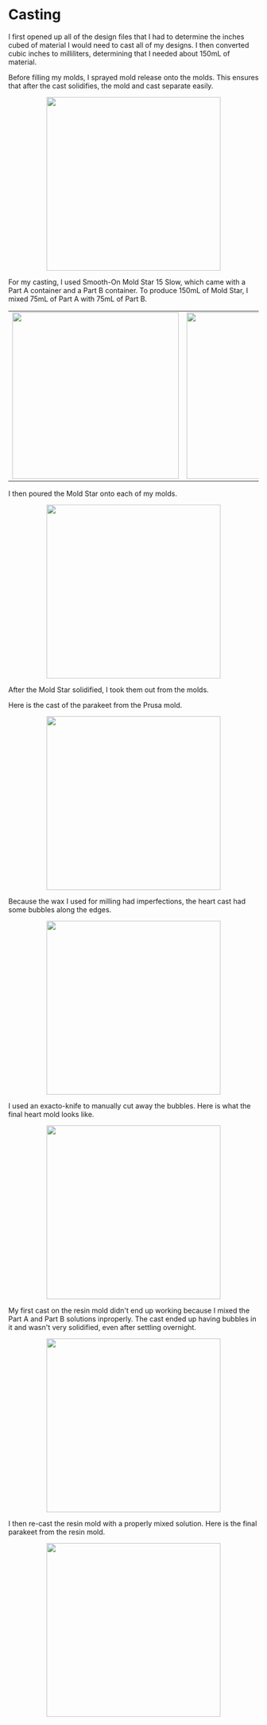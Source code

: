 # Casting

I first opened up all of the design files that I had to determine the inches cubed of material I would need to cast all of my designs. I then converted cubic inches to milliliters, determining that I needed about 150mL of material.

Before filling my molds, I sprayed mold release onto the molds. This ensures that after the cast solidifies, the mold and cast separate easily.

<center>
<img src="../../../pics/week12/moldRelease.jpg" width="350"/>
</center>

For my casting, I used Smooth-On Mold Star 15 Slow, which came with a Part A container and a Part B container. To produce 150mL of Mold Star, I mixed 75mL of Part A with 75mL of Part B.

<center>
<table>
    <tr>
        <td><img src="../../../pics/week12/partA.jpg" width="335"/></td>
        <td><img src="../../../pics/week12/partB.jpg" width="335"/></td>
        <td><img src="../../../pics/week12/mix.jpg" width="335"/></td>
    </tr>
</table>
</center>

I then poured the Mold Star onto each of my molds.

<center>
<img src="../../../pics/week12/allFilled.jpg" width="350"/>
</center>

After the Mold Star solidified, I took them out from the molds. 

Here is the cast of the parakeet from the Prusa mold.

<center>
<img src="../../../pics/week12/prusaParakeet.jpg" width="350"/>
</center>

Because the wax I used for milling had imperfections, the heart cast had some bubbles along the edges.

<center>
<img src="../../../pics/week12/heartBubbles.jpg" width="350"/>
</center>

I used an exacto-knife to manually cut away the bubbles. Here is what the final heart mold looks like.

<center>
<img src="../../../pics/week12/heart.jpg" width="350"/>
</center>

My first cast on the resin mold didn't end up working because I mixed the Part A and Part B solutions inproperly. The cast ended up having bubbles in it and wasn't very solidified, even after settling overnight.

<center>
<img src="../../../pics/week12/failedResin.jpg" width="350"/>
</center>

I then re-cast the resin mold with a properly mixed solution. Here is the final parakeet from the resin mold.

<center>
<img src="../../../pics/week12/resinParakeet.jpg" width="350"/>
</center>